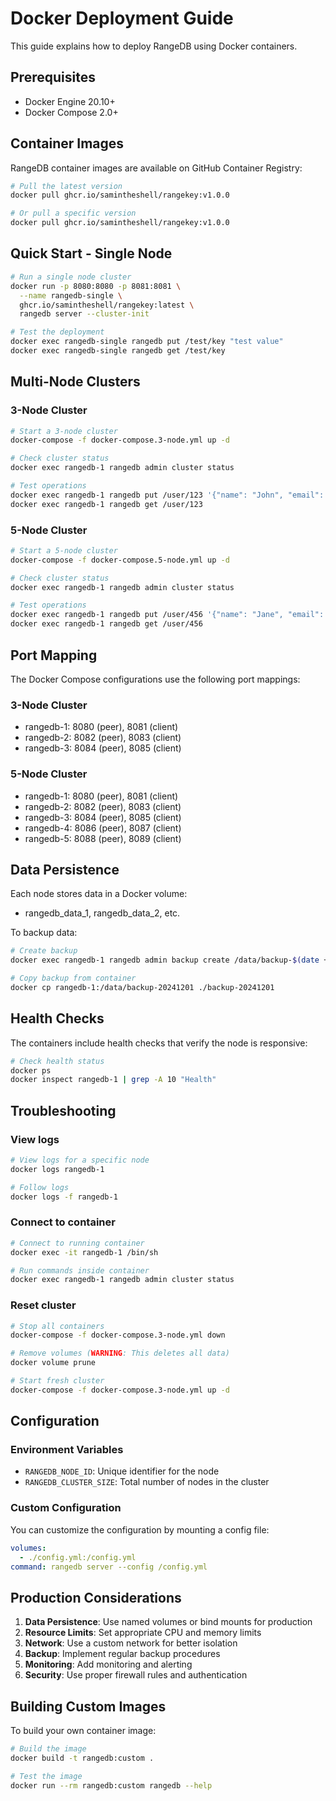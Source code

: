 # Docker Deployment Guide

This guide explains how to deploy RangeDB using Docker containers.

## Prerequisites

- Docker Engine 20.10+ 
- Docker Compose 2.0+

## Container Images

RangeDB container images are available on GitHub Container Registry:

```bash
# Pull the latest version
docker pull ghcr.io/samintheshell/rangekey:v1.0.0

# Or pull a specific version
docker pull ghcr.io/samintheshell/rangekey:v1.0.0
```

## Quick Start - Single Node

```bash
# Run a single node cluster
docker run -p 8080:8080 -p 8081:8081 \
  --name rangedb-single \
  ghcr.io/samintheshell/rangekey:latest \
  rangedb server --cluster-init

# Test the deployment
docker exec rangedb-single rangedb put /test/key "test value"
docker exec rangedb-single rangedb get /test/key
```

## Multi-Node Clusters

### 3-Node Cluster

```bash
# Start a 3-node cluster
docker-compose -f docker-compose.3-node.yml up -d

# Check cluster status
docker exec rangedb-1 rangedb admin cluster status

# Test operations
docker exec rangedb-1 rangedb put /user/123 '{"name": "John", "email": "john@example.com"}'
docker exec rangedb-1 rangedb get /user/123
```

### 5-Node Cluster

```bash
# Start a 5-node cluster
docker-compose -f docker-compose.5-node.yml up -d

# Check cluster status
docker exec rangedb-1 rangedb admin cluster status

# Test operations
docker exec rangedb-1 rangedb put /user/456 '{"name": "Jane", "email": "jane@example.com"}'
docker exec rangedb-1 rangedb get /user/456
```

## Port Mapping

The Docker Compose configurations use the following port mappings:

### 3-Node Cluster
- rangedb-1: 8080 (peer), 8081 (client)
- rangedb-2: 8082 (peer), 8083 (client)
- rangedb-3: 8084 (peer), 8085 (client)

### 5-Node Cluster
- rangedb-1: 8080 (peer), 8081 (client)
- rangedb-2: 8082 (peer), 8083 (client)
- rangedb-3: 8084 (peer), 8085 (client)
- rangedb-4: 8086 (peer), 8087 (client)
- rangedb-5: 8088 (peer), 8089 (client)

## Data Persistence

Each node stores data in a Docker volume:
- rangedb_data_1, rangedb_data_2, etc.

To backup data:
```bash
# Create backup
docker exec rangedb-1 rangedb admin backup create /data/backup-$(date +%Y%m%d)

# Copy backup from container
docker cp rangedb-1:/data/backup-20241201 ./backup-20241201
```

## Health Checks

The containers include health checks that verify the node is responsive:

```bash
# Check health status
docker ps
docker inspect rangedb-1 | grep -A 10 "Health"
```

## Troubleshooting

### View logs
```bash
# View logs for a specific node
docker logs rangedb-1

# Follow logs
docker logs -f rangedb-1
```

### Connect to container
```bash
# Connect to running container
docker exec -it rangedb-1 /bin/sh

# Run commands inside container
docker exec rangedb-1 rangedb admin cluster status
```

### Reset cluster
```bash
# Stop all containers
docker-compose -f docker-compose.3-node.yml down

# Remove volumes (WARNING: This deletes all data)
docker volume prune

# Start fresh cluster
docker-compose -f docker-compose.3-node.yml up -d
```

## Configuration

### Environment Variables

- `RANGEDB_NODE_ID`: Unique identifier for the node
- `RANGEDB_CLUSTER_SIZE`: Total number of nodes in the cluster

### Custom Configuration

You can customize the configuration by mounting a config file:

```yaml
volumes:
  - ./config.yml:/config.yml
command: rangedb server --config /config.yml
```

## Production Considerations

1. **Data Persistence**: Use named volumes or bind mounts for production
2. **Resource Limits**: Set appropriate CPU and memory limits
3. **Network**: Use a custom network for better isolation
4. **Backup**: Implement regular backup procedures
5. **Monitoring**: Add monitoring and alerting
6. **Security**: Use proper firewall rules and authentication

## Building Custom Images

To build your own container image:

```bash
# Build the image
docker build -t rangedb:custom .

# Test the image
docker run --rm rangedb:custom rangedb --help
```
